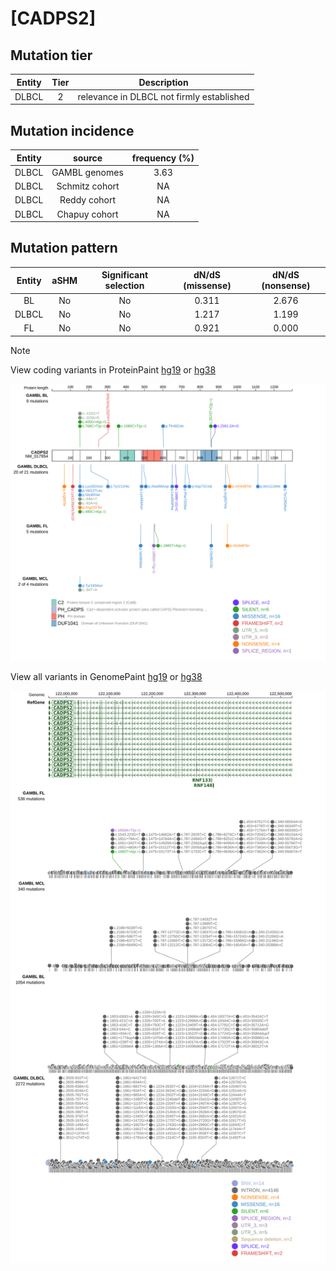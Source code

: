 # [CADPS2]

## Mutation tier

|Entity|Tier|Description                              |
|:------:|:----:|-----------------------------------------|
|DLBCL |2   |relevance in DLBCL not firmly established|
## Mutation incidence

|Entity|source        |frequency (%)|
|:------:|:--------------:|:-------------:|
|DLBCL |GAMBL genomes |3.63         |
|DLBCL |Schmitz cohort|  NA         |
|DLBCL |Reddy cohort  |  NA         |
|DLBCL |Chapuy cohort |  NA         |

## Mutation pattern

|Entity|aSHM|Significant selection|dN/dS (missense)|dN/dS (nonsense)|
|:------:|:----:|:---------------------:|:----------------:|:----------------:|
|BL    |No  |No                   |0.311           |2.676           |
|DLBCL |No  |No                   |1.217           |1.199           |
|FL    |No  |No                   |0.921           |0.000           |


> [!NOTE]
View coding variants in ProteinPaint [hg19](https://www.bcgsc.ca/downloads/morinlab/GAMBL/test/genes/CADPS2_protein.html)  or [hg38](https://www.bcgsc.ca/downloads/morinlab/GAMBL/test/genes/CADPS2_protein_hg38.html)

![image](images/proteinpaint/CADPS2_NM_017954.svg)

View all variants in GenomePaint [hg19](https://www.bcgsc.ca/downloads/morinlab/GAMBL/test/genes/CADPS2.html)  or [hg38](https://www.bcgsc.ca/downloads/morinlab/GAMBL/test/genes/CADPS2_hg38.html)

![image](images/proteinpaint/CADPS2.svg)
